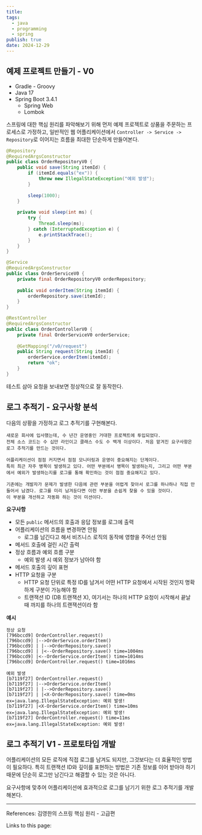 ```yaml
---
title: 
tags:
  - java
  - programming
  - spring
publish: true
date: 2024-12-29
---
```

## 예제 프로젝트 만들기 - V0
- Gradle - Groovy
- Java 17
- Spring Boot 3.4.1
	- Spring Web
	- Lombok

스프링에 대한 핵심 원리를 파악해보기 위해 먼저 예제 프로젝트로 상품을 주문하는 프로세스로 가정하고, 일반적인 웹 어플리케이션에서 `Controller -> Service -> Repository`로 이어지는 흐름을 최대한 단순하게 만들어본다.

```java title="OrderRepositoryV0.java"
@Repository  
@RequiredArgsConstructor  
public class OrderRepositoryV0 {  
    public void save(String itemId) {  
        if (itemId.equals("ex")) {  
            throw new IllegalStateException("예외 발생");  
        }  
          
        sleep(1000);  
    }  
  
    private void sleep(int ms) {  
        try {  
            Thread.sleep(ms);  
        } catch (InterruptedException e) {  
            e.printStackTrace();  
        }  
    }  
}
```

```java title="OrderServiceV0.java"
@Service  
@RequiredArgsConstructor  
public class OrderServiceV0 {  
    private final OrderRepositoryV0 orderRepository;  
  
    public void orderItem(String itemId) {  
        orderRepository.save(itemId);  
    }  
}
```

```java title="OrderControllerV0.java"
@RestController  
@RequiredArgsConstructor  
public class OrderControllerV0 {  
    private final OrderServiceV0 orderService;  
  
    @GetMapping("/v0/request")  
    public String request(String itemId) {  
        orderService.orderItem(itemId);  
        return "ok";  
    }  
}
```

테스트 삼아 요청을 보내보면 정상적으로 잘 동작한다.

## 로그 추적기 - 요구사항 분석

다음의 상황을 가정하고 로그 추적기를 구현해본다.
```
새로운 회사에 입사했는데, 수 년간 운영중인 거대한 프로젝트에 투입되었다. 
전체 소스 코드는 수 십만 라인이고 클래스 수도 수 백개 이상이다. 처음 맡겨진 요구사항은 로그 추적기를 만드는 것이다.

어플리케이션이 점점 커지면서 점점 모니터링과 운영이 중요해지는 단계이다. 
특히 최근 자주 병목이 발생하고 있다. 어떤 부분에서 병목이 발생하는지, 그리고 어떤 부분에서 예외가 발생하는지를 로그를 통해 확인하는 것이 점점 중요해지고 있다.

기존에는 개발자가 문제가 발생한 다음에 관련 부분을 어렵게 찾아서 로그를 하나하나 직접 만들어서 남겼다. 로그를 미리 남겨둔다면 이런 부분을 손쉽게 찾을 수 있을 것이다. 
이 부분을 개선하고 자동화 하는 것이 미션이다.
```

**요구사항**
- 모든 `public` 메서드의 호출과 응답 정보를 로그에 출력
- 어플리케이션의 흐름을 변경하면 안됨
	- 로그를 남긴다고 해서 비즈니스 로직의 동작에 영향을 주어선 안됨
- 메서드 호출에 걸린 시간 출력
- 정상 흐름과 예외 흐름 구분
	- 예외 발생 시 예외 정보가 남아야 함
- 메서드 호출의 깊이 표현
- HTTP 요청을 구분
	- HTTP 요청 단위로 특정 ID를 남겨서 어떤 HTTP 요청에서 시작된 것인지 명확하게 구분이 가능해야 함
	- 트랜잭션 ID (DB 트랜잭션 X), 여기서는 하나의 HTTP 요청이 시작해서 끝날 때 까지를 하나의 트랜잭션이라 함

**예시**

```
정상 요청
[796bccd9] OrderController.request()
[796bccd9] |-->OrderService.orderItem()
[796bccd9] | |-->OrderRepository.save()
[796bccd9] | |<--OrderRepository.save() time=1004ms
[796bccd9] |<--OrderService.orderItem() time=1014ms
[796bccd9] OrderController.request() time=1016ms

예외 발생
[b7119f27] OrderController.request()
[b7119f27] |-->OrderService.orderItem()
[b7119f27] | |-->OrderRepository.save()
[b7119f27] | |<X-OrderRepository.save() time=0ms ex=java.lang.IllegalStateException: 예외 발생!
[b7119f27] |<X-OrderService.orderItem() time=10ms ex=java.lang.IllegalStateException: 예외 발생!
[b7119f27] OrderController.request() time=11ms ex=java.lang.IllegalStateException: 예외 발생!
```

## 로그 추적기 V1 - 프로토타입 개발
어플리케이션의 모든 로직에 직접 로그를 남겨도 되지만, 그것보다는 더 효율적인 방법이 필요하다. 특히 트랜잭션 ID와 깊이를 표현하는 방법은 기존 정보를 이어 받아야 하기 때문에 단순히 로그만 남긴다고 해결할 수 있는 것은 아니다.

요구사항에 맞추어 어플리케이션에 효과적으로 로그를 남기기 위한 로그 추적기를 개발해본다.



---
References: 김영한의 스프링 핵심 원리 - 고급편

Links to this page: 